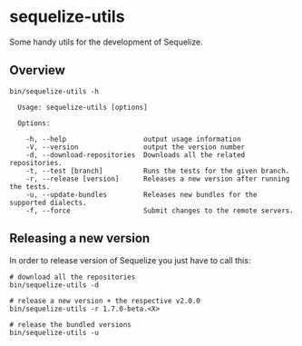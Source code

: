 # sequelize-utils


Some handy utils for the development of Sequelize.

## Overview


```
bin/sequelize-utils -h

  Usage: sequelize-utils [options]

  Options:

    -h, --help                   output usage information
    -V, --version                output the version number
    -d, --download-repositories  Downloads all the related repositories.
    -t, --test [branch]          Runs the tests for the given branch.
    -r, --release [version]      Releases a new version after running the tests.
    -u, --update-bundles         Releases new bundles for the supported dialects.
    -f, --force                  Submit changes to the remote servers.
```

## Releasing a new version

In order to release version of Sequelize you just have to call this:

```
# download all the repositories
bin/sequelize-utils -d

# release a new version + the respective v2.0.0
bin/sequelize-utils -r 1.7.0-beta.<X>

# release the bundled versions
bin/sequelize-utils -u

```
